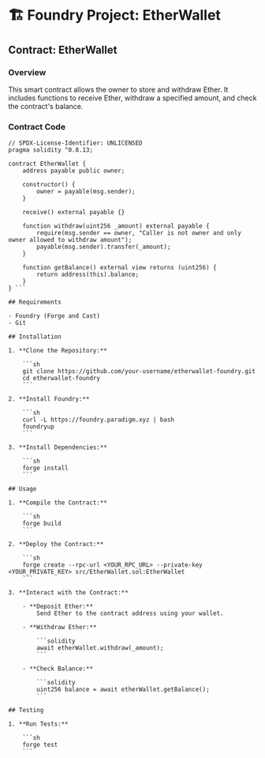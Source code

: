 # 🏗 Foundry Project: EtherWallet

## Contract: EtherWallet

### Overview

This smart contract allows the owner to store and withdraw Ether. It includes functions to receive Ether, withdraw a specified amount, and check the contract's balance.

### Contract Code

```solidity
// SPDX-License-Identifier: UNLICENSED
pragma solidity ^0.8.13;

contract EtherWallet {
    address payable public owner;

    constructor() {
        owner = payable(msg.sender);
    }

    receive() external payable {}

    function withdraw(uint256 _amount) external payable {
        require(msg.sender == owner, "Caller is not owner and only owner allowed to withdraw amount");
        payable(msg.sender).transfer(_amount);
    }

    function getBalance() external view returns (uint256) {
        return address(this).balance;
    }
} ```

## Requirements

- Foundry (Forge and Cast)
- Git

## Installation

1. **Clone the Repository:**

    ```sh
    git clone https://github.com/your-username/etherwallet-foundry.git
    cd etherwallet-foundry
    ```

2. **Install Foundry:**

    ```sh
    curl -L https://foundry.paradigm.xyz | bash
    foundryup
    ```

3. **Install Dependencies:**

    ```sh
    forge install
    ```

## Usage

1. **Compile the Contract:**

    ```sh
    forge build
    ```

2. **Deploy the Contract:**

    ```sh
    forge create --rpc-url <YOUR_RPC_URL> --private-key <YOUR_PRIVATE_KEY> src/EtherWallet.sol:EtherWallet
    ```

3. **Interact with the Contract:**

    - **Deposit Ether:**
        Send Ether to the contract address using your wallet.

    - **Withdraw Ether:**

        ```solidity
        await etherWallet.withdraw(_amount);
        ```

    - **Check Balance:**

        ```solidity
        uint256 balance = await etherWallet.getBalance();
        ```

## Testing

1. **Run Tests:**

    ```sh
    forge test
    ```
